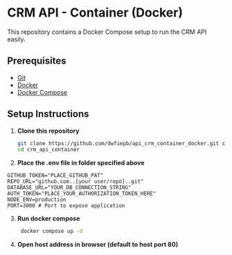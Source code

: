 # CRM API - Container (Docker)

This repository contains a Docker Compose setup to run the CRM API easily.

## Prerequisites

- [Git](https://git-scm.com/downloads)
- [Docker](https://docs.docker.com/get-docker/) 
- [Docker Compose](https://docs.docker.com/compose/install/)

## Setup Instructions

1. **Clone this repository**

   ```bash
   git clone https://github.com/dwfiepb/api_crm_container_docker.git crm_api_container
   cd crm_api_container
   ```

2. **Place the .env file in folder specified above**

```.env
GITHUB_TOKEN="PLACE_GITHUB_PAT"
REPO_URL="github.com..[your user/repo]..git"
DATABASE_URL="YOUR_DB_CONNECTION_STRING"
AUTH_TOKEN="PLACE_YOUR_AUTHORIZATION_TOKEN_HERE"
NODE_ENV=production
PORT=3000 # Port to expose application
```

3. **Run docker compose**

   ```bash
    docker compose up -d
   ```

4. **Open host address in browser (default to host port 80)**
